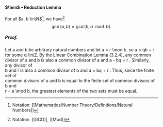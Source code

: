 #### $\lem$ – Reduction Lemma
For all $a, b \in\N$[^1], we have[^2]
$$\gcd(a, b) = \gcd(b, a \mod b).$$

##### *Proof.*
Let a and b be arbitrary natural numbers and let a = r \mod b, so a = qb + r  
for some q \in\Z. By the Linear Combination Lemma (3.2.4), any common divisor of a and b is also a common divisor of a and a - bq = r . Similarly, any divisor of  
b and r is also a common divisor of b and a = bq + r . Thus, since the finite set of  
common divisors of a and b is equal to the finite set of common divisors of b and  
r = a \mod b, the greatest elements of the two sets must be equal.

[^1]: Notation: [[Mathematics/Number Theory/Definitions/Natural Numbers]]
[^2]: Notation: [[GCD]], [[Mod]]